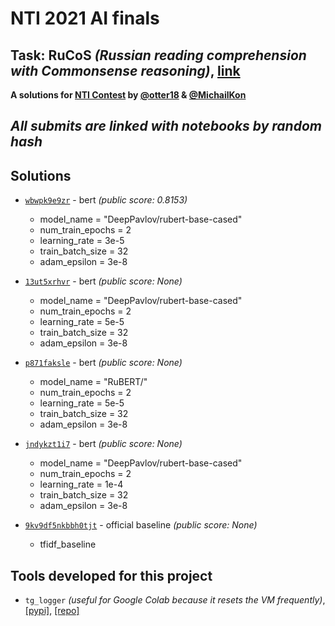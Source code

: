 # NTI 2021 AI finals
## Task: RuCoS *(Russian reading comprehension with Commonsense reasoning)*, [link](https://russiansuperglue.com/tasks/task_info/RuCoS)
**A solutions for [NTI Contest](https://onti2020.ai-academy.ru) by [@otter18](https://github.com/otter18) & [@MichailKon](https://github.com/MichailKon)**

## *All submits are linked with notebooks by random hash*

## Solutions
- [`wbwpk9e9zr`](https://github.com/otter18/nti-2021-ai-final/blob/main/13ut5xrhvr) - bert *(public score: 0.8153)*
    * model_name = "DeepPavlov/rubert-base-cased"
    * num_train_epochs = 2 
    * learning_rate =  3e-5 
    * train_batch_size = 32 
    * adam_epsilon =  3e-8
   
- [`13ut5xrhvr`](https://github.com/otter18/nti-2021-ai-final/blob/main/wbwpk9e9zr) - bert *(public score: None)*
    * model_name = "DeepPavlov/rubert-base-cased"
    * num_train_epochs = 2 
    * learning_rate =  5e-5 
    * train_batch_size = 32 
    * adam_epsilon =  3e-8

- [`p871faksle`](https://github.com/otter18/nti-2021-ai-final/blob/main/p871faksle) - bert *(public score: None)*
    * model_name = "RuBERT/"
    * num_train_epochs = 2 
    * learning_rate =  5e-5 
    * train_batch_size = 32 
    * adam_epsilon =  3e-8

- [`jndykzt1i7`](https://github.com/otter18/nti-2021-ai-final/blob/main/jndykzt1i7) - bert *(public score: None)*
    * model_name = "DeepPavlov/rubert-base-cased"
    * num_train_epochs = 2 
    * learning_rate =  1e-4
    * train_batch_size = 32 
    * adam_epsilon =  3e-8

- [`9kv9df5nkbbh0tjt`](https://github.com/otter18/nti-2021-ai-final/blob/main/9kv9df5nkbbh0tjt) - official baseline *(public score: None)*
    * tfidf_baseline


## Tools developed for this project
- `tg_logger` *(useful for Google Colab because it resets the VM frequently)*, [[pypi]](https://pypi.org/project/tg-logger/), [[repo]](https://github.com/otter18/tg_logger)
